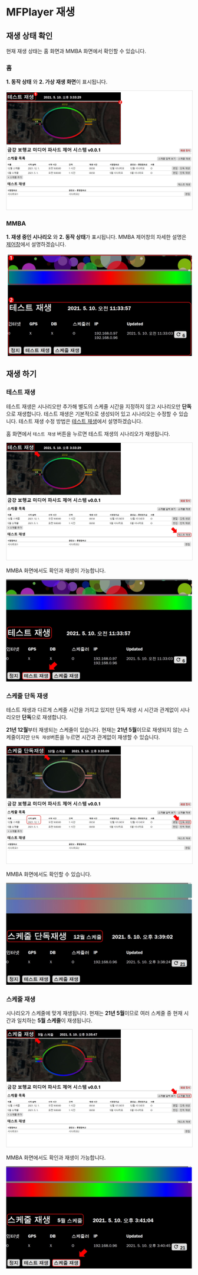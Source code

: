 # MFPlayer 재생

## 재생 상태 확인
현재 재생 상태는 홈 화면과 MMBA 화면에서 확인할 수 있습니다.

### 홈
**1. 동작 상태** 와 **2. 가상 재생 화면**이 표시됩니다.

<img src="./img/play/stateHome.jpg" style="border: 1px solid #e2e2e2"/>

### MMBA
**1. 재생 중인 시나리오** 와 **2. 동작 상태**가 표시됩니다. MMBA 제어창의 자세한 설명은 [제어창](./control/window.md)에서 설명하겠습니다.

<img src="./img/play/stateMMBA.jpg"/>

## 재생 하기

### 테스트 재생
테스트 재생은 시나리오만 추가해 별도의 스케줄 시간을 지정하지 않고 시나리오만 **단독**으로 재생합니다. 테스트 재생은 기본적으로 생성되어 있고 시나리오는 수정할 수 있습니다. 테스트 재생 수정 방법은 [테스트 재생](./testPlaye/README.md)에서 설명하겠습니다.

홈 화면에서 `테스트 재생` 버튼을 누르면 테스트 재생의 시나리오가 재생됩니다.

<img src="./img/play/testPlayHome.jpg" style="border: 1px solid #e2e2e2"/>

MMBA 화면에서도 확인과 재생이 가능합니다.

<img src="./img/play/testPlayMMBA.jpg"/>

### 스케줄 단독 재생
테스트 재생과 다르게 스케줄 시간을 가지고 있지만 단독 재생 시 시간과 관계없이 시나리오만 **단독**으로 재생합니다.

**21년 12월**부터 재생되는 스케줄이 있습니다. 현재는 **21년 5월**이므로 재생되지 않는 스케줄이지만 `단독 재생`버튼을 누르면 시간과 관계없이 재생할 수 있습니다.

<img src="./img/play/scheduleDirectlyHome.jpg" style="border: 1px solid #e2e2e2"/>

MMBA 화면에서도 확인할 수 있습니다.

<img src="./img/play/scheduleDirectlyMMBA.jpg"/>

### 스케줄 재생
시나리오가 스케줄에 맞게 재생됩니다. 현재는 **21년 5월**이므로 여러 스케줄 중 현재 시간과 일치하는 **5월 스케줄**이 재생됩니다.

<img src="./img/play/scheduleHome.jpg" style="border: 1px solid #e2e2e2"/>

MMBA 화면에서도 확인과 재생이 가능합니다.

<img src="./img/play/scheduleMMBA.jpg"/>
